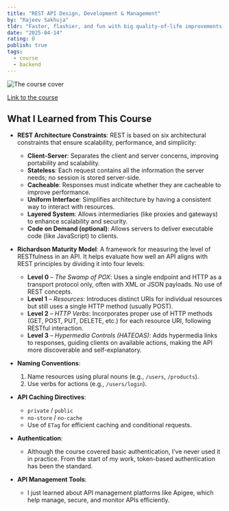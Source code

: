 ```yaml
---
title: "REST API Design, Development & Management"
by: "Rajeev Sakhuja"
tldr: "Faster, flashier, and fun with big quality-of-life improvements — might be GOTY."
date: "2025-04-14"
rating: 0
publish: true
tags:
  - course
  - backend
---
```


![The course cover](/posts/2025-0412-udemy-rest-api-design-development-management.webp)

[Link to the course](https://ascend.udemy.com/course/rest-api/learn/lecture/6092320#overview)

## What I Learned from This Course

- **REST Architecture Constraints**: REST is based on six architectural constraints that ensure scalability, performance, and simplicity:
  - **Client-Server**: Separates the client and server concerns, improving portability and scalability.
  - **Stateless**: Each request contains all the information the server needs; no session is stored server-side.
  - **Cacheable**: Responses must indicate whether they are cacheable to improve performance.
  - **Uniform Interface**: Simplifies architecture by having a consistent way to interact with resources.
  - **Layered System**: Allows intermediaries (like proxies and gateways) to enhance scalability and security.
  - **Code on Demand (optional)**: Allows servers to deliver executable code (like JavaScript) to clients.

- **Richardson Maturity Model**: A framework for measuring the level of RESTfulness in an API. It helps evaluate how well an API aligns with REST principles by dividing it into four levels:
  - **Level 0** – *The Swamp of POX*: Uses a single endpoint and HTTP as a transport protocol only, often with XML or JSON payloads. No use of REST concepts.
  - **Level 1** – *Resources*: Introduces distinct URIs for individual resources but still uses a single HTTP method (usually POST).
  - **Level 2** – *HTTP Verbs*: Incorporates proper use of HTTP methods (GET, POST, PUT, DELETE, etc.) for each resource URI, following RESTful interaction.
  - **Level 3** – *Hypermedia Controls (HATEOAS)*: Adds hypermedia links to responses, guiding clients on available actions, making the API more discoverable and self-explanatory.

- **Naming Conventions**:
  1. Name resources using plural nouns (e.g., `/users`, `/products`).
  2. Use verbs for actions (e.g., `/users/login`).

- **API Caching Directives**:
  - `private` / `public`
  - `no-store` / `no-cache`
  - Use of `ETag` for efficient caching and conditional requests.

- **Authentication**:
  - Although the course covered basic authentication, I’ve never used it in practice. From the start of my work, token-based authentication has been the standard.

- **API Management Tools**:
  - I just learned about API management platforms like Apigee, which help manage, secure, and monitor APIs efficiently.